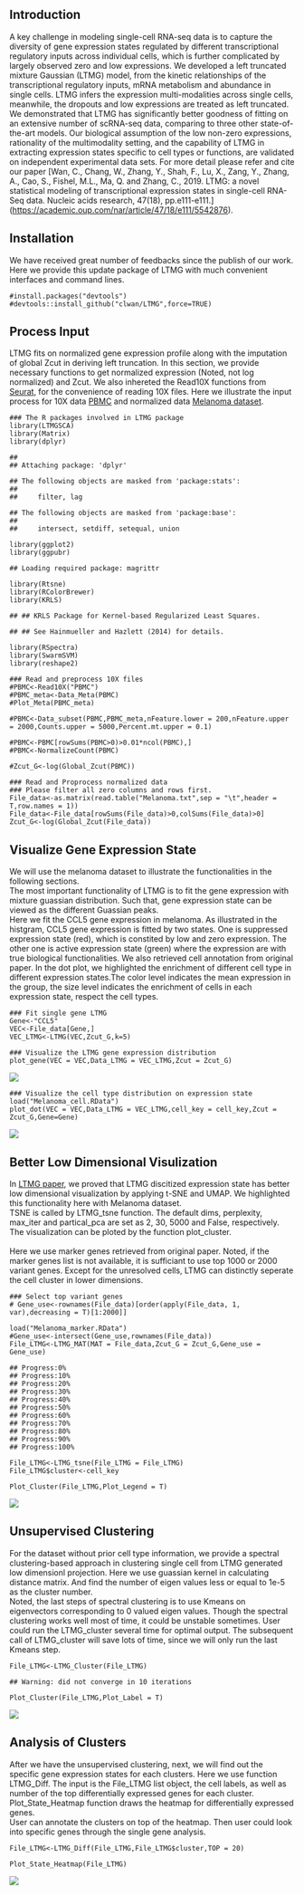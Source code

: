 Introduction
------------

A key challenge in modeling single-cell RNA-seq data is to capture the
diversity of gene expression states regulated by different
transcriptional regulatory inputs across individual cells, which is
further complicated by largely observed zero and low expressions. We
developed a left truncated mixture Gaussian (LTMG) model, from the
kinetic relationships of the transcriptional regulatory inputs, mRNA
metabolism and abundance in single cells. LTMG infers the expression
multi-modalities across single cells, meanwhile, the dropouts and low
expressions are treated as left truncated. We demonstrated that LTMG has
significantly better goodness of fitting on an extensive number of
scRNA-seq data, comparing to three other state-of-the-art models. Our
biological assumption of the low non-zero expressions, rationality of
the multimodality setting, and the capability of LTMG in extracting
expression states specific to cell types or functions, are validated on
independent experimental data sets. For more detail please refer and
cite our paper \[Wan, C., Chang, W., Zhang, Y., Shah, F., Lu, X., Zang,
Y., Zhang, A., Cao, S., Fishel, M.L., Ma, Q. and Zhang, C., 2019. LTMG:
a novel statistical modeling of transcriptional expression states in
single-cell RNA-Seq data. Nucleic acids research, 47(18),
pp.e111-e111.\]
(<a href="https://academic.oup.com/nar/article/47/18/e111/5542876" class="uri">https://academic.oup.com/nar/article/47/18/e111/5542876</a>).

Installation
------------

We have received great number of feedbacks since the publish of our
work. Here we provide this update package of LTMG with much convenient
interfaces and command lines.

    #install.packages("devtools")
    #devtools::install_github("clwan/LTMG",force=TRUE)

Process Input
-------------

LTMG fits on normalized gene expression profile along with the
imputation of global Zcut in deriving left truncation. In this section,
we provide necessary functions to get normalized expression (Noted, not
log normalized) and Zcut. We also inhereted the Read10X functions from
[Seurat](https://satijalab.org/seurat/), for the convenience of reading
10X files. Here we illustrate the input process for 10X data
[PBMC](https://www.nature.com/articles/ncomms14049) and normalized data
[Melanoma
dataset](https://science.sciencemag.org/content/352/6282/189.long).

    ### The R packages involved in LTMG package
    library(LTMGSCA)
    library(Matrix)
    library(dplyr)

    ## 
    ## Attaching package: 'dplyr'

    ## The following objects are masked from 'package:stats':
    ## 
    ##     filter, lag

    ## The following objects are masked from 'package:base':
    ## 
    ##     intersect, setdiff, setequal, union

    library(ggplot2)
    library(ggpubr)

    ## Loading required package: magrittr

    library(Rtsne)
    library(RColorBrewer)
    library(KRLS)

    ## ## KRLS Package for Kernel-based Regularized Least Squares.

    ## ## See Hainmueller and Hazlett (2014) for details.

    library(RSpectra)
    library(SwarmSVM)
    library(reshape2)

    ### Read and preprocess 10X files
    #PBMC<-Read10X("PBMC")
    #PBMC_meta<-Data_Meta(PBMC)
    #Plot_Meta(PBMC_meta)

    #PBMC<-Data_subset(PBMC,PBMC_meta,nFeature.lower = 200,nFeature.upper = 2000,Counts.upper = 5000,Percent.mt.upper = 0.1)

    #PBMC<-PBMC[rowSums(PBMC>0)>0.01*ncol(PBMC),]
    #PBMC<-NormalizeCount(PBMC)

    #Zcut_G<-log(Global_Zcut(PBMC))

    ### Read and Proprocess normalized data
    ### Please filter all zero columns and rows first.
    File_data<-as.matrix(read.table("Melanoma.txt",sep = "\t",header = T,row.names = 1))
    File_data<-File_data[rowSums(File_data)>0,colSums(File_data)>0]
    Zcut_G<-log(Global_Zcut(File_data))

Visualize Gene Expression State
-------------------------------

We will use the melanoma dataset to illustrate the functionalities in
the following sections. <br> The most important functionality of LTMG is
to fit the gene expression with mixture guassian distribution. Such
that, gene expression state can be viewed as the different Guassian
peaks. <br> Here we fit the CCL5 gene expression in melanoma. As
illustrated in the histgram, CCL5 gene expression is fitted by two
states. One is suppressed expression state (red), which is constited by
low and zero expression. The other one is active expression state
(green) where the expression are with true biological
functionalities. We also retrieved cell annotation from original paper.
In the dot plot, we highlighted the enrichment of different cell type in
different expression states.The color level indicates the mean
expression in the group, the size level indicates the enrichment of
cells in each expression state, respect the cell types.

    ### Fit single gene LTMG
    Gene<-"CCL5"
    VEC<-File_data[Gene,]
    VEC_LTMG<-LTMG(VEC,Zcut_G,k=5)

    ### Visualize the LTMG gene expression distribution
    plot_gene(VEC = VEC,Data_LTMG = VEC_LTMG,Zcut = Zcut_G)

![](LTMG_files/figure-markdown_strict/Gene_hist.png)

    ### Visualize the cell type distribution on expression state
    load("Melanoma_cell.RData")
    plot_dot(VEC = VEC,Data_LTMG = VEC_LTMG,cell_key = cell_key,Zcut = Zcut_G,Gene=Gene)

![](LTMG_files/figure-markdown_strict/Gene_dot.png)

Better Low Dimensional Visulization
-----------------------------------

In [LTMG
paper](https://academic.oup.com/nar/article/47/18/e111/5542876), we
proved that LTMG discitized expression state has better low dimensional
visualization by applying t-SNE and UMAP. We highlighted this
functionality here with Melanoma dataset.<br> TSNE is called by
LTMG\_tsne function. The default dims, perplexity, max\_iter and
partical\_pca are set as 2, 30, 5000 and False, respectively. The
visualization can be ploted by the function plot\_cluster.<br>  
Here we use marker genes retrieved from original paper. Noted, if the
marker genes list is not available, it is sufficiant to use top 1000 or
2000 variant genes. Except for the unresolved cells, LTMG can distinctly
seperate the cell cluster in lower dimensions.

    ### Select top variant genes
    # Gene_use<-rownames(File_data)[order(apply(File_data, 1, var),decreasing = T)[1:2000]]

    load("Melanoma_marker.RData")
    #Gene_use<-intersect(Gene_use,rownames(File_data))
    File_LTMG<-LTMG_MAT(MAT = File_data,Zcut_G = Zcut_G,Gene_use = Gene_use)

    ## Progress:0%
    ## Progress:10%
    ## Progress:20%
    ## Progress:30%
    ## Progress:40%
    ## Progress:50%
    ## Progress:60%
    ## Progress:70%
    ## Progress:80%
    ## Progress:90%
    ## Progress:100%

    File_LTMG<-LTMG_tsne(File_LTMG = File_LTMG)
    File_LTMG$cluster<-cell_key

    Plot_Cluster(File_LTMG,Plot_Legend = T)

![](LTMG_files/figure-markdown_strict/Low%20Dimension%20Visualization-1.png)

Unsupervised Clustering
-----------------------

For the dataset without prior cell type information, we provide a
spectral clustering-based approach in clustering single cell from LTMG
generated low dimensionl projection. Here we use guassian kernel in
calculating distance matrix. And find the number of eigen values less or
equal to 1e-5 as the cluster number.<br> Noted, the last steps of
spectral clustering is to use Kmeans on eigenvectors corresponding to 0
valued eigen values. Though the spectral clustering works well most of
time, it could be unstable sometimes. User could run the LTMG\_cluster
several time for optimal output. The subsequent call of LTMG\_cluster
will save lots of time, since we will only run the last Kmeans step.

    File_LTMG<-LTMG_Cluster(File_LTMG)

    ## Warning: did not converge in 10 iterations

    Plot_Cluster(File_LTMG,Plot_Label = T)

![](LTMG_files/figure-markdown_strict/Clustering-1.png)

Analysis of Clusters
--------------------

After we have the unsupervised clustering, next, we will find out the
specific gene expression states for each clusters. Here we use function
LTMG\_Diff. The input is the File\_LTMG list object, the cell labels, as
well as number of the top differentially expressed genes for each
cluster. Plot\_State\_Heatmap function draws the heatmap for
differentially expressed genes.<br> User can annotate the clusters on
top of the heatmap. Then user could look into specific genes through the
single gene analysis.

    File_LTMG<-LTMG_Diff(File_LTMG,File_LTMG$cluster,TOP = 20)

    Plot_State_Heatmap(File_LTMG)

![](LTMG_files/figure-markdown_strict/Cluster%20Analysis-1.png)
